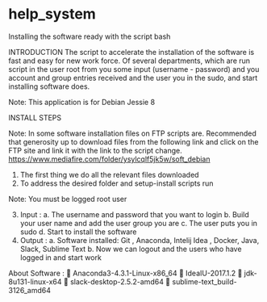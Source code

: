 # help_system
Installing the software ready with the script bash


INTRODUCTION
The script to accelerate the installation of the software is fast and easy for new work force. Of several departments, which are run script in the user root from you some input (username - password) and you account and group entries received and the user you in the sudo, and start installing software does.

Note: This application is for Debian Jessie 8

INSTALL STEPS

Note: In some software installation files on FTP scripts are. Recommended that generosity up to download files from the following link and click on the FTP site and link it with the link to the script change.
https://www.mediafire.com/folder/ysylcqlf5jk5w/soft_debian

1.	The first thing we do all the relevant files downloaded
2.	To address the desired folder and setup-install scripts run

Note: You must be logged root user

3.	Input : 
a.	The username and password that you want to login
b.	Build your user name and add the user group you are
c.	The user puts you in sudo
d.	Start to install the software
4.	Output :
a.	Software installed: Git , Anaconda, Intelij Idea , Docker,  Java, Slack, Sublime Text
b.	Now we can logout and the users who have logged in and start work

About Software :
	Anaconda3-4.3.1-Linux-x86_64
	IdeaIU-2017.1.2
	jdk-8u131-linux-x64
	slack-desktop-2.5.2-amd64
	sublime-text_build-3126_amd64


